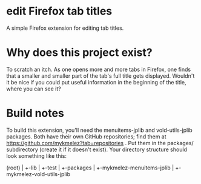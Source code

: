 # edit Firefox tab titles
A simple Firefox extension for editing tab titles.

# Why does this project exist?
To scratch an itch. As one opens more and more tabs in Firefox, one finds that a smaller and smaller part of the tab's full title gets displayed. Wouldn't it be nice if you could put useful information in the beginning of the title, where you can see it?

# Build notes
To build this extension, you'll need the menuitems-jplib and vold-utils-jplib packages. Both have their own GitHub repositories; find them at https://github.com/mykmelez?tab=repositories . Put them in the packages/ subdirectory (create it if it doesn't exist). Your directory structure should look something like this:

(root)
  |
  +-lib
  |
  +-test
  |
  +-packages
     |
     +-mykmelez-menuitems-jplib
     |
     +-mykmelez-vold-utils-jplib

